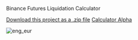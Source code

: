 Binance Futures Liquidation Calculator
<section id="downloads">
              <a class="zip_download_link" href="https://github.com/Trading-Zoom-Discord/Binance-Futures-Liquidation-Calculator/releases/download/test/BFLC_v1.4_eng-pl.ods">Download this project as a .zip file</a>
<a href="http://liquidationcalculator.s3-website.eu-central-1.amazonaws.com">Calculator Alpha</a>
  
![eng_eur](https://user-images.githubusercontent.com/97523302/156445043-f1b0127c-9d86-4362-9dbf-3370f160f726.png)
